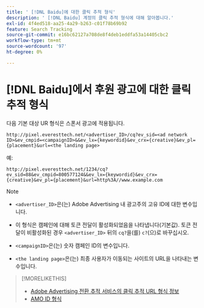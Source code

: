 ```yaml
---
title: ' [!DNL Baidu]에 대한 클릭 추적 형식'
description: ' [!DNL Baidu] 계정의 클릭 추적 형식에 대해 알아봅니다.'
exl-id: 4f4ed518-aa25-4a29-b263-c01f78b69b92
feature: Search Tracking
source-git-commit: e16bc62127a708de8f4deb1eddfa53a14405cbc2
workflow-type: tm+mt
source-wordcount: '97'
ht-degree: 0%

---
```


# [!DNL Baidu]에서 후원 광고에 대한 클릭 추적 형식

다음 기본 대상 UR 형식은 스폰서 광고에 적용됩니다.

`http://pixel.everesttech.net/<advertiser_ID>/cq?ev_sid=<ad network ID>&ev_cmpid=<campaignID>&&ev_lx={keywordid}&ev_crx={creative}&ev_pl={placement}&url=<the landing page>`

예:

`http://pixel.everesttech.net/1234/cq?ev_sid=88&ev_cmpid=800577124&&ev_lx={keywordid}&ev_crx={creative}&ev_pl={placement}&url=http%3A//www.example.com`

>[!NOTE]
>
>* `<advertiser_ID>`은(는) Adobe Advertising 내 광고주의 고유 ID에 대한 변수입니다.
>
>* 이 형식은 캠페인에 대해 토큰 전달이 활성화되었음을 나타냅니다(기본값). 토큰 전달이 비활성화된 경우 `<advertiser_ID>` 뒤의 `cq?`을(를) `c?`(으)로 바꾸십시오.
>
>* `<campaignID>`은(는) 숫자 캠페인 ID의 변수입니다.
>
>* `<the landing page>`은(는) 최종 사용자가 이동되는 사이트의 URL을 나타내는 변수입니다.

>[!MORELIKETHIS]
>
>* [Adobe Advertising 전환 추적 서비스의 클릭 추적 URL 형식 정보](formats-click-tracking-about.md)
>* [AMO ID 형식](/help/integrations/analytics/ids.md#amo-id-formats)
